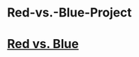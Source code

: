 # Red-vs.-Blue-Project


# [Red vs. Blue](https://github.com/DrS-hub/Red-vs.-Blue-Project/blob/master/RedvsBlueProject2.pdf)